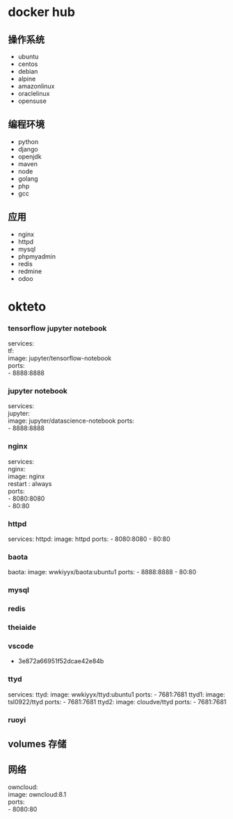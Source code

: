 # docker hub

## 操作系统

 - ubuntu
 - centos
 - debian
 - alpine
 - amazonlinux
 - oraclelinux
 - opensuse

## 编程环境

 - python
 - django
 - openjdk
 - maven
 - node
 - golang
 - php
 - gcc
 
## 应用

 - nginx
 - httpd
 - mysql
 - phpmyadmin
 - redis
 - redmine
 - odoo
 
# okteto

### tensorflow jupyter notebook

 services:   
  tf:   
    image: jupyter/tensorflow-notebook     
    ports:    
      - 8888:8888      
      
### jupyter notebook

 services:     
  jupyter:      
    image: jupyter/datascience-notebook
    ports:    
      - 8888:8888     
      
### nginx

 services:   
  nginx:   
    image: nginx    
    restart : always     
    ports:    
      - 8080:8080    
      - 80:80      
      
### httpd

 services:
  httpd:
    image: httpd
    ports:
      - 8080:8080
      - 80:80
      
### baota

  baota:
    image: wwkiyyx/baota:ubuntu1
    ports:
      - 8888:8888
      - 80:80

### mysql

### redis

### theiaide

### vscode

 - 3e872a66951f52dcae42e84b

### ttyd

 services:
  ttyd:
    image: wwkiyyx/ttyd:ubuntu1
    ports:
      - 7681:7681
  ttyd1:
    image: tsl0922/ttyd
    ports:
      - 7681:7681
  ttyd2:
    image: cloudve/ttyd
    ports:
      - 7681:7681

### ruoyi

## volumes 存储

## 网络

    
  owncloud:     
    image: owncloud:8.1    
    ports:     
      - 8080:80    